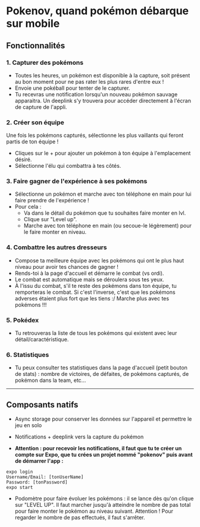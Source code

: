 # Pokenov, quand pokémon débarque sur mobile


## Fonctionnalités

### 1. Capturer des pokémons
* Toutes les heures, un pokémon est disponible à la capture, soit présent au bon moment pour ne pas rater les plus rares d'entre eux !
* Envoie une pokéball pour tenter de le capturer.
* Tu recevras une notification lorsqu'un nouveau pokémon sauvage apparaitra. Un deeplink s'y trouvera pour accéder directement à l'écran de capture de l'appli.


### 2. Créer son équipe
Une fois les pokémons capturés, sélectionne les plus vaillants qui feront partis de ton équipe !
* Cliques sur le + pour ajouter un pokémon à ton équipe à l'emplacement désiré.
* Sélectionne l'élu qui combattra à tes côtés.


### 3. Faire gagner de l'expérience à ses pokémons
* Sélectionne un pokémon et marche avec ton téléphone en main pour lui faire prendre de l'expérience !
* Pour cela :
  * Va dans le détail du pokémon que tu souhaites faire monter en lvl.
  * Clique sur "Level up".
  * Marche avec ton téléphone en main (ou secoue-le légèrement) pour le faire monter en niveau.


### 4. Combattre les autres dresseurs
* Compose ta meilleure équipe avec les pokémons qui ont le plus haut niveau pour avoir tes chances de gagner !
* Rends-toi à la page d'accueil et démarre le combat (vs ordi). 
* Le combat est automatique mais se déroulera sous tes yeux. 
* À l'issu du combat, s'il te reste des pokémons dans ton équipe, tu remporteras le combat. Si c'est l'inverse, c'est que les pokémons adverses étaient plus fort que les tiens :/ Marche plus avec tes pokémons !!!


### 5. Pokédex
* Tu retrouveras la liste de tous les pokémons qui existent avec leur détail/caractéristique.


### 6. Statistiques
* Tu peux consulter tes statistiques dans la page d'accueil (petit bouton de stats) : nombre de victoires, de défaites, de pokémons capturés, de pokémon dans la team, etc...


-------------------------------------------


## Composants natifs
* Async storage pour conserver les données sur l'appareil et permettre le jeu en solo

* Notifications + deeplink vers la capture du pokémon
* **Attention : pour recevoir les notifications, il faut que tu te créer un compte sur Expo, que tu crées un projet nommé "pokenov" puis avant de démarrer l'app :**
```
expo login
Username/Email: [tonUserName]
Password: [tonPassword]
expo start
```

* Podomètre pour faire évoluer les pokémons : il se lance dès qu'on clique sur "LEVEL UP". Il faut marcher jusqu'à atteindre le nombre de pas total pour faire monter le pokémon au niveau suivant. Attention ! Pour regarder le nombre de pas effectués, il faut s'arrêter.
